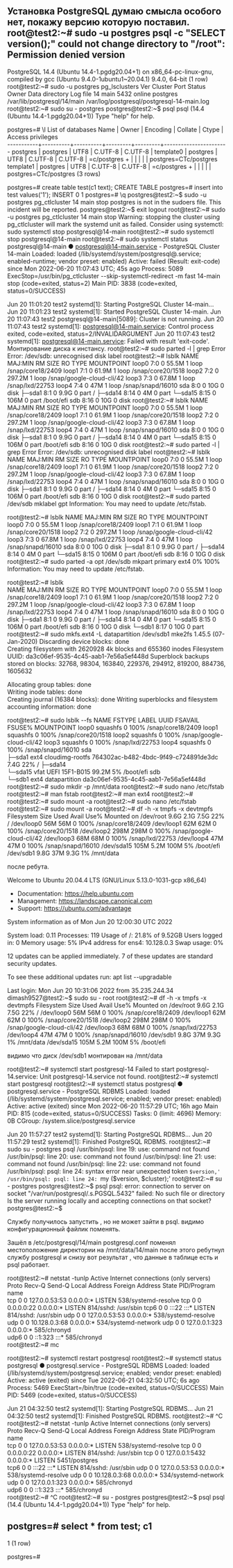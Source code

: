 Установка PostgreSQL думаю смысла особого нет, покажу версию которую поставил. 
root@test2:~# sudo -u postgres psql -c "SELECT version();"
could not change directory to "/root": Permission denied
                                                              version                                                              
-----------------------------------------------------------------------------------------------------------------------------------
 PostgreSQL 14.4 (Ubuntu 14.4-1.pgdg20.04+1) on x86_64-pc-linux-gnu, compiled by gcc (Ubuntu 9.4.0-1ubuntu1~20.04.1) 9.4.0, 64-bit
(1 row)
root@test2:~# sudo -u postgres pg_lsclusters
Ver Cluster Port Status Owner    Data directory              Log file
14  main    5432 online postgres /var/lib/postgresql/14/main /var/log/postgresql/postgresql-14-main.log
root@test2:~# sudo su - postgres
postgres@test2:~$ psql
psql (14.4 (Ubuntu 14.4-1.pgdg20.04+1))
Type "help" for help.

postgres=# \l
                              List of databases
   Name    |  Owner   | Encoding | Collate |  Ctype  |   Access privileges   
-----------+----------+----------+---------+---------+-----------------------
 postgres  | postgres | UTF8     | C.UTF-8 | C.UTF-8 | 
 template0 | postgres | UTF8     | C.UTF-8 | C.UTF-8 | =c/postgres          +
           |          |          |         |         | postgres=CTc/postgres
 template1 | postgres | UTF8     | C.UTF-8 | C.UTF-8 | =c/postgres          +
           |          |          |         |         | postgres=CTc/postgres
(3 rows)

postgres=#  create table test(c1 text); 
CREATE TABLE
postgres=# insert into test values('1');
INSERT 0 1
postgres=# \q
postgres@test2:~$ sudo -u postgres pg_ctlcluster 14 main stop
postgres is not in the sudoers file.  This incident will be reported.
postgres@test2:~$ exit
logout
root@test2:~# sudo -u postgres pg_ctlcluster 14 main stop
Warning: stopping the cluster using pg_ctlcluster will mark the systemd unit as failed. Consider using systemctl:
  sudo systemctl stop postgresql@14-main
root@test2:~# sudo systemctl stop postgresql@14-main
root@test2:~# sudo systemctl status postgresql@14-main
● postgresql@14-main.service - PostgreSQL Cluster 14-main
     Loaded: loaded (/lib/systemd/system/postgresql@.service; enabled-runtime; vendor preset: enabled)
     Active: failed (Result: exit-code) since Mon 2022-06-20 11:07:43 UTC; 45s ago
    Process: 5089 ExecStop=/usr/bin/pg_ctlcluster --skip-systemctl-redirect -m fast 14-main stop (code=exited, status=2)
   Main PID: 3838 (code=exited, status=0/SUCCESS)

Jun 20 11:01:20 test2 systemd[1]: Starting PostgreSQL Cluster 14-main...
Jun 20 11:01:23 test2 systemd[1]: Started PostgreSQL Cluster 14-main.
Jun 20 11:07:43 test2 postgresql@14-main[5089]: Cluster is not running.
Jun 20 11:07:43 test2 systemd[1]: postgresql@14-main.service: Control process exited, code=exited, status=2/INVALIDARGUMENT
Jun 20 11:07:43 test2 systemd[1]: postgresql@14-main.service: Failed with result 'exit-code'.
Монтирование диска к инстансу. 
root@test2:~# sudo parted -l | grep Error
Error: /dev/sdb: unrecognised disk label
root@test2:~# lsblk
NAME    MAJ:MIN RM   SIZE RO TYPE MOUNTPOINT
loop0     7:0    0  55.5M  1 loop /snap/core18/2409
loop1     7:1    0  61.9M  1 loop /snap/core20/1518
loop2     7:2    0 297.2M  1 loop /snap/google-cloud-cli/42
loop3     7:3    0  67.8M  1 loop /snap/lxd/22753
loop4     7:4    0    47M  1 loop /snap/snapd/16010
sda       8:0    0    10G  0 disk 
├─sda1    8:1    0   9.9G  0 part /
├─sda14   8:14   0     4M  0 part 
└─sda15   8:15   0   106M  0 part /boot/efi
sdb       8:16   0    10G  0 disk 
root@test2:~# lsblk
NAME    MAJ:MIN RM   SIZE RO TYPE MOUNTPOINT
loop0     7:0    0  55.5M  1 loop /snap/core18/2409
loop1     7:1    0  61.9M  1 loop /snap/core20/1518
loop2     7:2    0 297.2M  1 loop /snap/google-cloud-cli/42
loop3     7:3    0  67.8M  1 loop /snap/lxd/22753
loop4     7:4    0    47M  1 loop /snap/snapd/16010
sda       8:0    0    10G  0 disk 
├─sda1    8:1    0   9.9G  0 part /
├─sda14   8:14   0     4M  0 part 
└─sda15   8:15   0   106M  0 part /boot/efi
sdb       8:16   0    10G  0 disk 
root@test2:~# sudo parted -l | grep Error
Error: /dev/sdb: unrecognised disk label
root@test2:~# lsblk
NAME    MAJ:MIN RM   SIZE RO TYPE MOUNTPOINT
loop0     7:0    0  55.5M  1 loop /snap/core18/2409
loop1     7:1    0  61.9M  1 loop /snap/core20/1518
loop2     7:2    0 297.2M  1 loop /snap/google-cloud-cli/42
loop3     7:3    0  67.8M  1 loop /snap/lxd/22753
loop4     7:4    0    47M  1 loop /snap/snapd/16010
sda       8:0    0    10G  0 disk 
├─sda1    8:1    0   9.9G  0 part /
├─sda14   8:14   0     4M  0 part 
└─sda15   8:15   0   106M  0 part /boot/efi
sdb       8:16   0    10G  0 disk 
root@test2:~# sudo parted /dev/sdb mklabel gpt
Information: You may need to update /etc/fstab.

root@test2:~# lsblk
NAME    MAJ:MIN RM   SIZE RO TYPE MOUNTPOINT
loop0     7:0    0  55.5M  1 loop /snap/core18/2409
loop1     7:1    0  61.9M  1 loop /snap/core20/1518
loop2     7:2    0 297.2M  1 loop /snap/google-cloud-cli/42
loop3     7:3    0  67.8M  1 loop /snap/lxd/22753
loop4     7:4    0    47M  1 loop /snap/snapd/16010
sda       8:0    0    10G  0 disk 
├─sda1    8:1    0   9.9G  0 part /
├─sda14   8:14   0     4M  0 part 
└─sda15   8:15   0   106M  0 part /boot/efi
sdb       8:16   0    10G  0 disk 
root@test2:~# sudo parted -a opt /dev/sdb mkpart primary ext4 0% 100%
Information: You may need to update /etc/fstab.

root@test2:~# lsblk                                                       
NAME    MAJ:MIN RM   SIZE RO TYPE MOUNTPOINT
loop0     7:0    0  55.5M  1 loop /snap/core18/2409
loop1     7:1    0  61.9M  1 loop /snap/core20/1518
loop2     7:2    0 297.2M  1 loop /snap/google-cloud-cli/42
loop3     7:3    0  67.8M  1 loop /snap/lxd/22753
loop4     7:4    0    47M  1 loop /snap/snapd/16010
sda       8:0    0    10G  0 disk 
├─sda1    8:1    0   9.9G  0 part /
├─sda14   8:14   0     4M  0 part 
└─sda15   8:15   0   106M  0 part /boot/efi
sdb       8:16   0    10G  0 disk 
└─sdb1    8:17   0    10G  0 part 
root@test2:~# sudo mkfs.ext4 -L datapartition /dev/sdb1
mke2fs 1.45.5 (07-Jan-2020)
Discarding device blocks: done                            
Creating filesystem with 2620928 4k blocks and 655360 inodes
Filesystem UUID: da3c06ef-9535-4c45-aab1-7e56a5ef448d
Superblock backups stored on blocks: 
        32768, 98304, 163840, 229376, 294912, 819200, 884736, 1605632

Allocating group tables: done                            
Writing inode tables: done                            
Creating journal (16384 blocks): done
Writing superblocks and filesystem accounting information: done 

root@test2:~# sudo lsblk --fs
NAME    FSTYPE   LABEL           UUID                                 FSAVAIL FSUSE% MOUNTPOINT
loop0   squashfs                                                            0   100% /snap/core18/2409
loop1   squashfs                                                            0   100% /snap/core20/1518
loop2   squashfs                                                            0   100% /snap/google-cloud-cli/42
loop3   squashfs                                                            0   100% /snap/lxd/22753
loop4   squashfs                                                            0   100% /snap/snapd/16010
sda                                                                                  
├─sda1  ext4     cloudimg-rootfs 764302ac-b482-4bdc-9f49-c724891de3dc    7.4G    22% /
├─sda14                                                                              
└─sda15 vfat     UEFI            15F1-B015                              99.2M     5% /boot/efi
sdb                                                                                  
└─sdb1  ext4     datapartition   da3c06ef-9535-4c45-aab1-7e56a5ef448d                
root@test2:~# sudo mkdir -p /mnt/data
root@test2:~# sudo nano /etc/fstab
root@test2:~# man fstab
root@test2:~# man ext4
root@test2:~# 
root@test2:~# sudo mount -a
root@test2:~# sudo nano /etc/fstab
root@test2:~# sudo mount -a
root@test2:~# df -h -x tmpfs -x devtmpfs
Filesystem      Size  Used Avail Use% Mounted on
/dev/root       9.6G  2.1G  7.5G  22% /
/dev/loop0       56M   56M     0 100% /snap/core18/2409
/dev/loop1       62M   62M     0 100% /snap/core20/1518
/dev/loop2      298M  298M     0 100% /snap/google-cloud-cli/42
/dev/loop3       68M   68M     0 100% /snap/lxd/22753
/dev/loop4       47M   47M     0 100% /snap/snapd/16010
/dev/sda15      105M  5.2M  100M   5% /boot/efi
/dev/sdb1       9.8G   37M  9.3G   1% /mnt/data

после ребута. 

Welcome to Ubuntu 20.04.4 LTS (GNU/Linux 5.13.0-1031-gcp x86_64)

 * Documentation:  https://help.ubuntu.com
 * Management:     https://landscape.canonical.com
 * Support:        https://ubuntu.com/advantage

  System information as of Mon Jun 20 12:00:30 UTC 2022

  System load:  0.11              Processes:             119
  Usage of /:   21.8% of 9.52GB   Users logged in:       0
  Memory usage: 5%                IPv4 address for ens4: 10.128.0.3
  Swap usage:   0%


12 updates can be applied immediately.
7 of these updates are standard security updates.

To see these additional updates run: apt list --upgradable


Last login: Mon Jun 20 10:31:06 2022 from 35.235.244.34
dimash9527@test2:~$ sudo su - root
root@test2:~# df -h -x tmpfs -x devtmpfs
Filesystem      Size  Used Avail Use% Mounted on
/dev/root       9.6G  2.1G  7.5G  22% /
/dev/loop0       56M   56M     0 100% /snap/core18/2409
/dev/loop1       62M   62M     0 100% /snap/core20/1518
/dev/loop2      298M  298M     0 100% /snap/google-cloud-cli/42
/dev/loop3       68M   68M     0 100% /snap/lxd/22753
/dev/loop4       47M   47M     0 100% /snap/snapd/16010
/dev/sdb1       9.8G   37M  9.3G   1% /mnt/data
/dev/sda15      105M  5.2M  100M   5% /boot/efi

видимо что диск /dev/sdb1 монтирован на /mnt/data

root@test2:~# systemctl start postgresql-14
Failed to start postgresql-14.service: Unit postgresql-14.service not found.
root@test2:~# systemctl start postgresql
root@test2:~# systemctl status postgresql
● postgresql.service - PostgreSQL RDBMS
     Loaded: loaded (/lib/systemd/system/postgresql.service; enabled; vendor preset: enabled)
     Active: active (exited) since Mon 2022-06-20 11:57:29 UTC; 16h ago
   Main PID: 815 (code=exited, status=0/SUCCESS)
      Tasks: 0 (limit: 4696)
     Memory: 0B
     CGroup: /system.slice/postgresql.service

Jun 20 11:57:27 test2 systemd[1]: Starting PostgreSQL RDBMS...
Jun 20 11:57:29 test2 systemd[1]: Finished PostgreSQL RDBMS.
root@test2:~# sudo su - postgres psql
/usr/bin/psql: line 19: use: command not found
/usr/bin/psql: line 20: use: command not found
/usr/bin/psql: line 21: use: command not found
/usr/bin/psql: line 22: use: command not found
/usr/bin/psql: psql: line 24: syntax error near unexpected token `$version,'
/usr/bin/psql: psql: line 24: `my ($version, $cluster);'
root@test2:~# su - postgres
postgres@test2:~$ psql
psql: error: connection to server on socket "/var/run/postgresql/.s.PGSQL.5432" failed: No such file or directory
        Is the server running locally and accepting connections on that socket?
postgres@test2:~$ 

Службу получилось запустить , но не может зайти в psql. видимо конфигурационный файлик поменять. 

Зашёл в /etc/postgresql/14/main postgresql.conf  поменял местоположение директории на /mnt/data/14/main
после этого ребутнул службу postgresql
и снизу вот результат , что данные в таблице есть и psql работает. 


root@test2:~# netstat -tunlp
Active Internet connections (only servers)
Proto Recv-Q Send-Q Local Address           Foreign Address         State       PID/Program name    
tcp        0      0 127.0.0.53:53           0.0.0.0:*               LISTEN      538/systemd-resolve 
tcp        0      0 0.0.0.0:22              0.0.0.0:*               LISTEN      814/sshd: /usr/sbin 
tcp6       0      0 :::22                   :::*                    LISTEN      814/sshd: /usr/sbin 
udp        0      0 127.0.0.53:53           0.0.0.0:*                           538/systemd-resolve 
udp        0      0 10.128.0.3:68           0.0.0.0:*                           534/systemd-network 
udp        0      0 127.0.0.1:323           0.0.0.0:*                           585/chronyd         
udp6       0      0 ::1:323                 :::*                                585/chronyd         
root@test2:~# mc

root@test2:~# systemctl restart postgresql
root@test2:~# systemctl status postgresql
● postgresql.service - PostgreSQL RDBMS
     Loaded: loaded (/lib/systemd/system/postgresql.service; enabled; vendor preset: enabled)
     Active: active (exited) since Tue 2022-06-21 04:32:50 UTC; 6s ago
    Process: 5469 ExecStart=/bin/true (code=exited, status=0/SUCCESS)
   Main PID: 5469 (code=exited, status=0/SUCCESS)

Jun 21 04:32:50 test2 systemd[1]: Starting PostgreSQL RDBMS...
Jun 21 04:32:50 test2 systemd[1]: Finished PostgreSQL RDBMS.
root@test2:~# ^C
root@test2:~# netstat -tunlp
Active Internet connections (only servers)
Proto Recv-Q Send-Q Local Address           Foreign Address         State       PID/Program name    
tcp        0      0 127.0.0.53:53           0.0.0.0:*               LISTEN      538/systemd-resolve 
tcp        0      0 0.0.0.0:22              0.0.0.0:*               LISTEN      814/sshd: /usr/sbin 
tcp        0      0 127.0.0.1:5432          0.0.0.0:*               LISTEN      5451/postgres       
tcp6       0      0 :::22                   :::*                    LISTEN      814/sshd: /usr/sbin 
udp        0      0 127.0.0.53:53           0.0.0.0:*                           538/systemd-resolve 
udp        0      0 10.128.0.3:68           0.0.0.0:*                           534/systemd-network 
udp        0      0 127.0.0.1:323           0.0.0.0:*                           585/chronyd         
udp6       0      0 ::1:323                 :::*                                585/chronyd         
root@test2:~# ^C
root@test2:~# su - postgres
postgres@test2:~$ psql
psql (14.4 (Ubuntu 14.4-1.pgdg20.04+1))
Type "help" for help.

postgres=# select * from test;
 c1 
----
 1
(1 row)

postgres=# 

